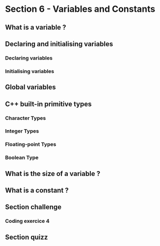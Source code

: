 # Section 6 - Variables and Constants <a name="section_6"></a>
## What is a variable ? <a name="section_6_variable"></a>

## Declaring and initialising variables <a name="section_6_decl_init"></a>
### Declaring variables

### Initialising variables

## Global variables <a name="section_6_global"></a>

## C++ built-in primitive types <a name="section_6_primitive_types"></a>
### Character Types

### Integer Types

### Floating-point Types

### Boolean Type

## What is the size of a variable ? <a name="section_6_sizeof"></a>

## What is a constant ? <a name="section_6_constant"></a>

## Section challenge <a name="section_6_challenge"></a>
### Coding exercice 4

## Section quizz <a name="section_6_quizz"></a>

